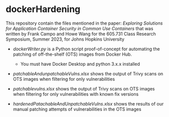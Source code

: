# dockerHardening
This repository contain the files mentioned in the paper: _Exploring Solutions for Application Container Security in Common Use Containers_ that was written by Frank Campo and Howe Wang for the 605.731 Class Research Symposium, Summer 2023, for Johns Hopkins University

* _dockerWriter.py_ is a Python script proof-of-concept for automating the patching of off-the-shelf (OTS) images from Docker Hub.
  * You must have Docker Desktop and python 3.x.x installed
 
* _patchableAndunpatchableVulns.xlsx_ shows the output of Trivy scans on OTS images when filtering for only vulnerabilities

* _patchablevulns.xlsx_ shows the output of Trivy scans on OTS images when filtering for only vulnerabilities with known fix versions
 
* _hardenedPatachableAndUnpatchableVulns.xlsx_ shows the results of our manual patching attempts of vulnerabilities in the OTS images
